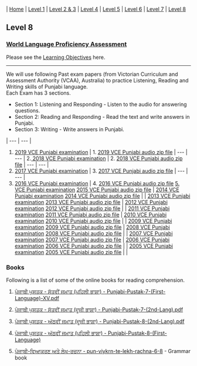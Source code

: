 | [Home](https://amardeep0.github.io/learnPunjabi/) | [Level 1](https://amardeep0.github.io/learnPunjabi/Level-1_Punjabi%20Alphabets/) | [Level 2 & 3](https://amardeep0.github.io/learnPunjabi/Level_2-3_Matra/) | [Level 4](https://amardeep0.github.io/learnPunjabi/Level-4_Intermediate/) | [Level 5](https://amardeep0.github.io/learnPunjabi/Level-5_intermediate/) | [Level 6](https://amardeep0.github.io/learnPunjabi/Level-6_Advanced/) | [Level 7](https://amardeep0.github.io/learnPunjabi/Level-7_Advanced/) | [Level 8](https://amardeep0.github.io/learnPunjabi/Level-8_WorldLanguageCompetencyTesting/)

## Level 8 

### [World Language Proficiency Assessment](https://www.k12.wa.us/student-success/resources-subject-area/world-languages/competency-credits-students)


Please see the [Learning Objectives](https://amardeep0.github.io/learnPunjabi/Level-8_WorldLanguageCompetencyTesting/Level_8_Goals) here. 

---


We will use following Past exam papers (from Victorian Curriculum and Assessment Authority (VCAA), Australia) to practice Listening, Reading and Writing skills of Punjabi language.  
Each Exam has 3 sections.  
- Section 1: Listening and Responding - Listen to the audio for answering questions.  
- Section 2: Reading and Responding - Read the text and write answers in Punjabi.  
- Section 3: Writing - Write answers in Punjabi.  

| ---  | ---  |

1. [2019 VCE Punjabi examination](https://vcaa.vic.edu.au/Documents/exams/punjabi/2019/2019lang-punjabi-w.pdf)  | 1. [2019 VCE Punjabi audio zip file](https://vcaa.vic.edu.au/Documents/exams/punjabi/2019/2019Punjabi.zip)
| --- | --- |
2.[ 2018 VCE Punjabi examination](https://vcaa.vic.edu.au/Documents/exams/punjabi/2018/2018lang-punjabi-w.pdf)  | 2. [2018 VCE Punjabi audio zip file](https://vcaa.vic.edu.au/Documents/exams/punjabi/2018/2018punjabi.zip)
| --- | --- |
3. [2017 VCE Punjabi examination](https://vcaa.vic.edu.au/Documents/exams/punjabi/2017/2017lang-punjabi-w.pdf) | 3. [2017 VCE Punjabi audio zip file](https://vcaa.vic.edu.au/Documents/exams/punjabi/2017/2017Punjabi.zip)
| --- | --- |
4. [2016 VCE Punjabi examination](https://vcaa.vic.edu.au/Documents/exams/punjabi/2016/2016ccafl-punjabi-w.pdf) | 4. [2016 VCE Punjabi audio zip file](https://vcaa.vic.edu.au/Documents/exams/punjabi/2016/audio2016-ccafl/2016Punjabi.zip) 
[5. VCE Punjabi examination](https://vcaa.vic.edu.au/Documents/exams/punjabi/2015/2015ccafl-punjabi-w.pdf)  [2015 VCE Punjabi audio zip file](https://vcaa.vic.edu.au/Documents/exams/punjabi/2015/audio2015-ccafl/2015punjabi.zip) | [2014 VCE Punjabi examination](https://vcaa.vic.edu.au/Documents/exams/punjabi/2014/2014ccafl-punjabi-w.pdf)  [2014 VCE Punjabi audio zip file](https://vcaa.vic.edu.au/Documents/exams/punjabi/2014/audio2014-ccafl/2014Punjabi.zip) |
| [2013 VCE Punjabi examination](https://vcaa.vic.edu.au/Documents/exams/punjabi/2013/2013ccafl-punjabi-w.pdf)  [2013 VCE Punjabi audio zip file](https://vcaa.vic.edu.au/Documents/exams/punjabi/2013/audio2013-ccafl/2013punjabi.zip) | [2012 VCE Punjabi examination](https://vcaa.vic.edu.au/Documents/exams/punjabi/2012/2012ccafl-punjabi-w.pdf)  [2012 VCE Punjabi audio zip file](https://vcaa.vic.edu.au/Documents/exams/punjabi/2012/audio2012-ccafl/2012Punjabi.zip) |
| [2011 VCE Punjabi examination](https://vcaa.vic.edu.au/Documents/exams/punjabi/2011ccafl-punjabi-w.pdf)  [2011 VCE Punjabi audio zip file](https://vcaa.vic.edu.au/Documents/exams/punjabi/audio2011-ccafl/2011Punjabi.zip) | [2010 VCE Punjabi examination](https://vcaa.vic.edu.au/Documents/exams/punjabi/2010ccafl-punjabi-w.pdf)  [2010 VCE Punjabi audio zip file](https://vcaa.vic.edu.au/Documents/exams/punjabi/audio2010-ccafl/2010Punjabi.zip) |
| [2009 VCE Punjabi examination](https://vcaa.vic.edu.au/Documents/exams/punjabi/2009ccafl-punj-w.pdf)  [2009 VCE Punjabi audio zip file](https://vcaa.vic.edu.au/Documents/exams/punjabi/audio2009-ccafl/2009punjabi5.zip) | [2008 VCE Punjabi examination](https://vcaa.vic.edu.au/Documents/exams/punjabi/2008punjabi-web.pdf)  [2008 VCE Punjabi audio zip file](https://vcaa.vic.edu.au/Documents/exams/punjabi/audio2008/2008punjabi5.zip) |
| [2007 VCE Punjabi examination](https://vcaa.vic.edu.au/Documents/exams/punjabi/2007punjabi-web.pdf)  [2007 VCE Punjabi audio zip file](https://vcaa.vic.edu.au/Documents/exams/punjabi/audio2007/punjabi5.zip) | [2006 VCE Punjabi examination](https://vcaa.vic.edu.au/Documents/exams/punjabi/2006punj-snd-w.pdf)  [2006 VCE Punjabi audio zip file](https://vcaa.vic.edu.au/Documents/exams/punjabi/2006punj-snd-w.pdf) |
| [2005 VCE Punjabi examination](https://vcaa.vic.edu.au/Documents/exams/punjabi/punjabi2005.pdf)  [2005 VCE Punjabi audio zip file](https://vcaa.vic.edu.au/Documents/exams/punjabi/audio2005/punjabiaudio2005.zip) |    |
 
### Books

Following is a list of some of the online books for reading comprehension. 


1. [ਪੰਜਾਬੀ ਪੁਸਤਕ - ਸੱਤਵੀਂ ਜਮਾਤ (ਪਹਿਲੀ ਭਾਸ਼ਾ) - Punjabi-Pustak-7-(First-Language)-XV.pdf](http://files-cdn.pseb.ac.in/pseb_files/Punjabi-Pustak-7-(First-Language)-XV.pdf)

2. [ਪੰਜਾਬੀ ਪੁਸਤਕ - ਸੱਤਵੀਂ ਜਮਾਤ (ਦੂਜੀ ਭਾਸ਼ਾ) - Punjabi-Pustak-7-(2nd-Lang).pdf](http://files-cdn.pseb.ac.in/pseb_files/Punjabi-Pustak-7-(2nd-Lang).pdf)

3. [ਪੰਜਾਬੀ ਪੁਸਤਕ - ਅੱਠਵੀਂ ਜਮਾਤ (ਦੂਜੀ ਭਾਸ਼ਾ) - Punjabi-Pustak-8-(2nd-Lang).pdf](http://files-cdn.pseb.ac.in/pseb_files/Punjabi-Pustak-8-(2nd-Lang).pdf)

4. [ਪੰਜਾਬੀ ਪੁਸਤਕ - ਅੱਠਵੀਂ ਜਮਾਤ (ਪਹਿਲੀ ਭਾਸ਼ਾ) - Punjabi-Pustak-8-(First-Language)](http://files-cdn.pseb.ac.in/pseb_files/Punjabi-Pustak-8(1stlang)2018-03-21.pdf)

5. [ਪੰਜਾਬੀ-ਵਿਆਕਰਣ ਅਤੇ ਲੇਖ-ਰਚਨਾ - pun-viykrn-te-lekh-rachna-6-8](https://drive.google.com/file/d/1fZW0x4Tgm3sXW6nhcD34jzWMc2MSRBAQ/view) - Grammar book



